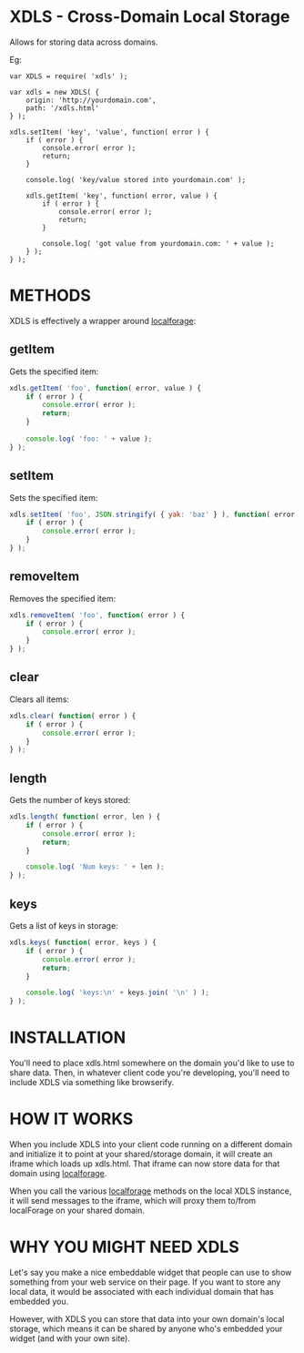 # XDLS - Cross-Domain Local Storage

Allows for storing data across domains.

Eg:

```javascipt
var XDLS = require( 'xdls' );

var xdls = new XDLS( {
    origin: 'http://yourdomain.com',
    path: '/xdls.html'
} );

xdls.setItem( 'key', 'value', function( error ) {
    if ( error ) {
        console.error( error );
        return;
    }

    console.log( 'key/value stored into yourdomain.com' );

    xdls.getItem( 'key', function( error, value ) {
        if ( error ) {
            console.error( error );
            return;
        }
        
        console.log( 'got value from yourdomain.com: ' + value );
    } );
} );

```

# METHODS

XDLS is effectively a wrapper around [localforage](https://github.com/mozilla/localForage):

## getItem

Gets the specified item:

```javascript
xdls.getItem( 'foo', function( error, value ) {
    if ( error ) {
        console.error( error );
        return;
    }
    
    console.log( 'foo: ' + value );
} );
```

## setItem

Sets the specified item:

```javascript
xdls.setItem( 'foo', JSON.stringify( { yak: 'baz' } ), function( error ) {
    if ( error ) {
        console.error( error );
    }
} );
```

## removeItem

Removes the specified item: 

```javascript
xdls.removeItem( 'foo', function( error ) {
    if ( error ) {
        console.error( error );
    }
} );
```

## clear

Clears all items:

```javascript
xdls.clear( function( error ) {
    if ( error ) {
        console.error( error );
    }
} );
```

## length

Gets the number of keys stored:

```javascript
xdls.length( function( error, len ) {
    if ( error ) {
        console.error( error );
        return;
    }

    console.log( 'Num keys: ' + len );
} );
```

## keys

Gets a list of keys in storage:

```javascript
xdls.keys( function( error, keys ) {
    if ( error ) {
        console.error( error );
        return;
    }

    console.log( 'keys:\n' + keys.join( '\n' ) );
} );
```

# INSTALLATION

You'll need to place xdls.html somewhere on the domain you'd like to use to share data. Then, in whatever client code you're developing, you'll need to include XDLS via something like browserify.

# HOW IT WORKS

When you include XDLS into your client code running on a different domain and initialize it to point at your shared/storage domain, it will create an iframe which loads up xdls.html. That iframe can now store data for that domain using [localforage](https://github.com/mozilla/localForage).

When you call the various [localforage](https://github.com/mozilla/localForage) methods on the local XDLS instance, it will send messages to the iframe, which will proxy them to/from localForage on your shared domain.

# WHY YOU MIGHT NEED XDLS

Let's say you make a nice embeddable widget that people can use to show something from your web service on their page. If you want to store any local data, it would be associated with each individual domain that has embedded you.

However, with XDLS you can store that data into your own domain's local storage, which means it can be shared by anyone who's embedded your widget (and with your own site).
